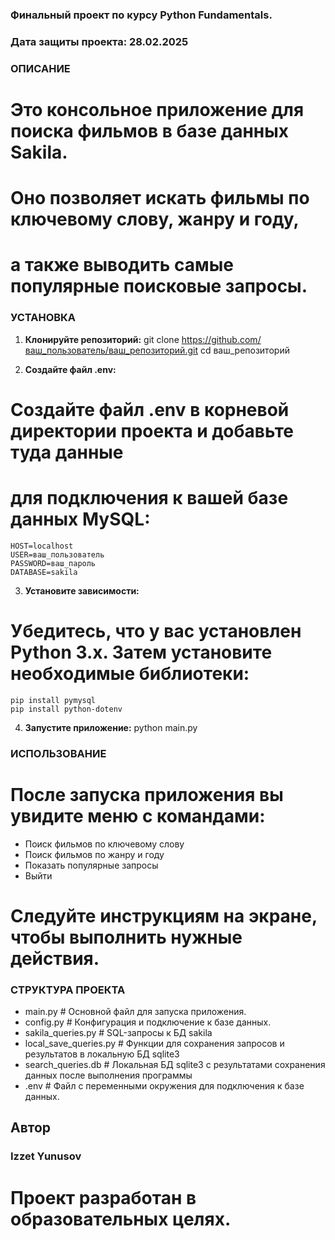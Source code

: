 ### Финальный проект по курсу Python Fundamentals.
### Дата защиты проекта: 28.02.2025

### ОПИСАНИЕ
# Это консольное приложение для поиска фильмов в базе данных Sakila. 
# Оно позволяет искать фильмы по ключевому слову, жанру и году, 
# а также выводить самые популярные поисковые запросы.


### УСТАНОВКА
1. **Клонируйте репозиторий:**
    git clone https://github.com/ваш_пользователь/ваш_репозиторий.git
    cd ваш_репозиторий


2. **Создайте файл .env:**
# Создайте файл .env в корневой директории проекта и добавьте туда данные 
# для подключения к вашей базе данных MySQL: 
    HOST=localhost
    USER=ваш_пользователь
    PASSWORD=ваш_пароль
    DATABASE=sakila


3. **Установите зависимости:**
# Убедитесь, что у вас установлен Python 3.x. Затем установите необходимые библиотеки:
    pip install pymysql
    pip install python-dotenv


4. **Запустите приложение:**
    python main.py
    


### ИСПОЛЬЗОВАНИЕ
# После запуска приложения вы увидите меню с командами:

- Поиск фильмов по ключевому слову
- Поиск фильмов по жанру и году
- Показать популярные запросы
- Выйти

# Следуйте инструкциям на экране, чтобы выполнить нужные действия.



### СТРУКТУРА ПРОЕКТА

- main.py                   # Основной файл для запуска приложения.
- config.py                 # Конфигурация и подключение к базе данных.
- sakila_queries.py         # SQL-запросы к БД sakila
- local_save_queries.py     # Функции для сохранения запросов и результатов в локальную БД sqlite3
- search_queries.db         # Локальная БД sqlite3 с результатами сохранения данных после выполнения программы
- .env                      # Файл с переменными окружения для подключения к базе данных.


## Автор
### Izzet Yunusov

# Проект разработан в образовательных целях.